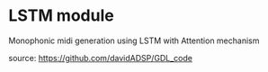 # LSTM module

Monophonic midi generation using LSTM with Attention mechanism

source: https://github.com/davidADSP/GDL_code
